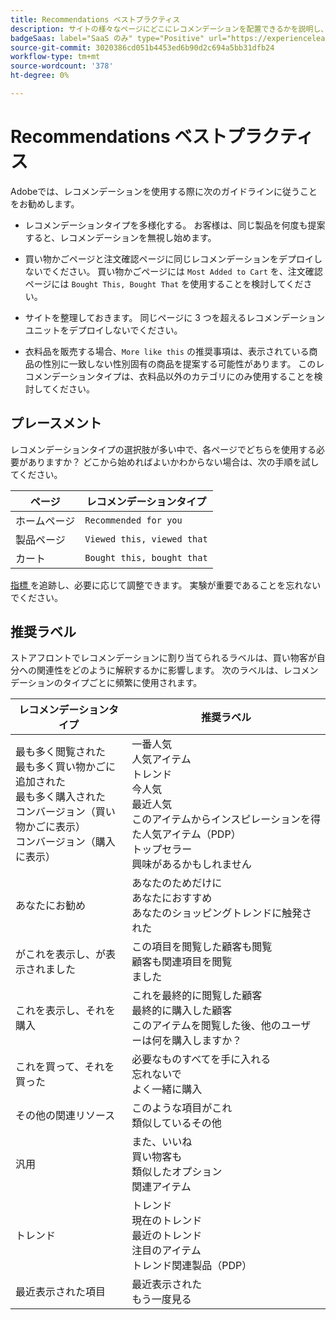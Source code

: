 ```yaml
---
title: Recommendations ベストプラクティス
description: サイトの様々なページにどこにレコメンデーションを配置できるかを説明し、レコメンデーションタイプごとに頻繁に使用するラベルの提案を示します。
badgeSaas: label="SaaS のみ" type="Positive" url="https://experienceleague.adobe.com/en/docs/commerce/user-guides/product-solutions" tooltip="Adobe Commerce as a Cloud ServiceおよびAdobe Commerce Optimizer プロジェクトにのみ適用されます（Adobeで管理される SaaS インフラストラクチャ）。"
source-git-commit: 3020386cd051b4453ed6b90d2c694a5bb31dfb24
workflow-type: tm+mt
source-wordcount: '378'
ht-degree: 0%

---
```


# Recommendations ベストプラクティス

Adobeでは、レコメンデーションを使用する際に次のガイドラインに従うことをお勧めします。

- レコメンデーションタイプを多様化する。 お客様は、同じ製品を何度も提案すると、レコメンデーションを無視し始めます。

- 買い物かごページと注文確認ページに同じレコメンデーションをデプロイしないでください。 買い物かごページには `Most Added to Cart` を、注文確認ページには `Bought This, Bought That` を使用することを検討してください。

- サイトを整理しておきます。 同じページに 3 つを超えるレコメンデーションユニットをデプロイしないでください。

- 衣料品を販売する場合、`More like this` の推奨事項は、表示されている商品の性別に一致しない性別固有の商品を提案する可能性があります。 このレコメンデーションタイプは、衣料品以外のカテゴリにのみ使用することを検討してください。

## プレースメント

レコメンデーションタイプの選択肢が多い中で、各ページでどちらを使用する必要がありますか？ どこから始めればよいかわからない場合は、次の手順を試してください。

| ページ | レコメンデーションタイプ |
|---|---|
| ホームページ | `Recommended for you` |
| 製品ページ | `Viewed this, viewed that` |
| カート | `Bought this, bought that` |

[ 指標 ](../../manage-results/recommendation-performance.md) を追跡し、必要に応じて調整できます。 実験が重要であることを忘れないでください。

## 推奨ラベル

ストアフロントでレコメンデーションに割り当てられるラベルは、買い物客が自分への関連性をどのように解釈するかに影響します。 次のラベルは、レコメンデーションのタイプごとに頻繁に使用されます。

| レコメンデーションタイプ | 推奨ラベル |
|---|---|
| 最も多く閲覧された <br> 最も多く買い物かごに追加された <br> 最も多く購入された <br> コンバージョン（買い物かごに表示） <br> コンバージョン（購入に表示） | 一番人気 <br> 人気アイテム <br> トレンド <br> 今人気 <br> 最近人気 <br> このアイテムからインスピレーションを得た人気アイテム（PDP） <br> トップセラー <br> 興味があるかもしれません |
| あなたにお勧め | あなたのためだけに <br> あなたにおすすめ <br> あなたのショッピングトレンドに触発された |
| がこれを表示し、が表示されました | この項目を閲覧した顧客も閲覧 <br> 顧客も関連項目を閲覧 <br> ました |
| これを表示し、それを購入 | これを最終的に閲覧した顧客 <br> 最終的に購入した顧客 <br> このアイテムを閲覧した後、他のユーザーは何を購入しますか？ |
| これを買って、それを買った | 必要なものすべてを手に入れる <br> 忘れないで <br> よく一緒に購入 |
| その他の関連リソース | このような項目がこれ <br> 類似しているその他 |
| 汎用 | また、いいね <br> 買い物客も <br> 類似したオプション <br> 関連アイテム |
| トレンド | トレンド <br> 現在のトレンド <br> 最近のトレンド <br> 注目のアイテム <br> トレンド関連製品（PDP） |
| 最近表示された項目 | 最近表示された <br> もう一度見る |
